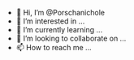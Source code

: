- 👋 Hi, I’m @Porschanichole
- 👀 I’m interested in ...
- 🌱 I’m currently learning ...
- 💞️ I’m looking to collaborate on ...
- 📫 How to reach me ...

<!---
Porschanichole/Porschanichole is a ✨ special ✨ repository because its `README.md` (this file) appears on your GitHub profile.
You can click the Preview link to take a look at your changes.
--->

